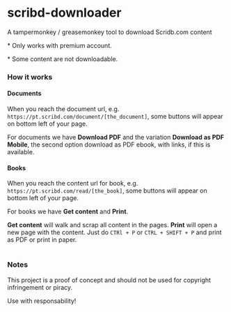 # scribd-downloader
A tampermonkey / greasemonkey tool to download Scridb.com content

\* Only works with premium account.

\* Some content are not downloadable. 

### How it works

#### Documents
When you reach the document url, e.g. `https://pt.scribd.com/document/[the_document]`, some buttons will appear on bottom left of your page.

For documents we have **Download PDF** and the variation **Download as PDF Mobile**, the second option download as PDF ebook, with links, if this is available.

#### Books
When you reach the content url for book, e.g. `https://pt.scribd.com/read/[the_book]`, some buttons will appear on bottom left of your page.

For books we have **Get content** and **Print**.

**Get content** will walk and scrap all content in the pages.
**Print** will open a new page with the content. Just do `CTRl + P` or `CTRL + SHIFT + P` and print as PDF or print in paper.

### 
#
### Notes
This project is a proof of concept and should not be used for copyright infringement or piracy. 

Use with responsability!
